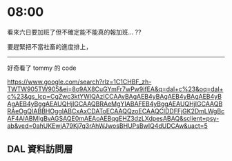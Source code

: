 # 08:00

看來六日要加班了但不確定能不能真的報加班... ??

要趕緊把不當社畜的進度排上，

---

好奇看了 tommy 的 code

<https://www.google.com/search?rlz=1C1CHBF_zh-TWTW905TW905&ei=8o9AX8CuGYmFr7wPw9ifEA&q=dal+c%23&oq=dal+c%23&gs_lcp=CgZwc3ktYWIQAzICCAAyBAgAEB4yBAgAEB4yBAgAEB4yBAgAEB4yBggAEAUQHjIGCAAQBRAeMgYIABAFEB4yBggAEAUQHjIGCAAQBRAeOgQIABBHOggIABCxAxCDAToECAAQQzoECAAQClDDFFjGK2DmLWgBcAF4AIABMIgBvAGSAQE0mAEAoAEBqgEHZ3dzLXdpesABAQ&sclient=psy-ab&ved=0ahUKEwjA79Kj7q3rAhWJwosBHUPsBwIQ4dUDCAw&uact=5>

## DAL 資料訪問層